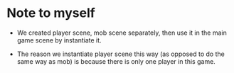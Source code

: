 # Note to myself

- We created player scene, mob scene separately, then use it in the main game scene by instantiate it.

- The reason we instantiate player scene this way (as opposed to do the same way as mob) is because there is only one player in this game. 